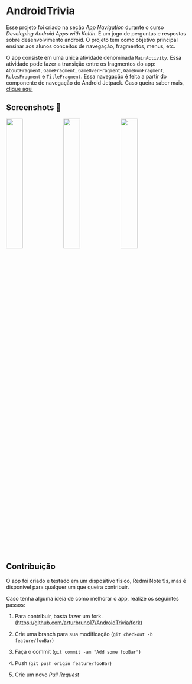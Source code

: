# AndroidTrivia
Esse projeto foi criado na seção *App Navigation* durante o curso *Developing Android Apps with Koltin*. É um jogo de perguntas e respostas sobre desenvolvimento android.
O projeto tem como objetivo principal ensinar aos alunos conceitos de navegação, fragmentos, menus, etc.

O app consiste em uma única atividade denominada ```MainActivity```. Essa atividade pode fazer a transição entre os fragmentos do app: ```AboutFragment```,
```GameFragment```, ```GameOverFragment```, ```GameWonFragment```, ```RulesFragment``` e ```TitleFragment```. Essa navegação é feita a partir do componente de 
navegação do Android Jetpack. Caso queira saber mais, [clique aqui](https://developer.android.com/guide/navigation?hl=pt-br)

## Screenshots 📱
<img src="https://user-images.githubusercontent.com/59144771/102722236-8666f780-42de-11eb-8b85-724ff0a1917f.jpg" width="30%"></img> 
<img src="https://user-images.githubusercontent.com/59144771/102722240-8c5cd880-42de-11eb-9e2a-88b22f740e14.jpg" width="30%"></img> 
<img src="https://user-images.githubusercontent.com/59144771/102722243-9252b980-42de-11eb-9cf7-c216c4d3fdf0.jpg" width="30%"></img>

## Contribuição
O app foi criado e testado em um dispositivo físico, Redmi Note 9s, mas é disponível para qualquer um que queira contribuir.

Caso tenha alguma ideia de como melhorar o app, realize os seguintes passos:

1. Para contribuir, basta fazer um fork. 
(<https://github.com/arturbruno17/AndroidTrivia/fork>)

2. Crie uma branch para sua modificação
(`git checkout -b feature/fooBar`)

3. Faça o commit
(`git commit -am "Add some fooBar"`)

4. Push
(`git push origin feature/fooBar`)

5. Crie um novo *Pull Request*
